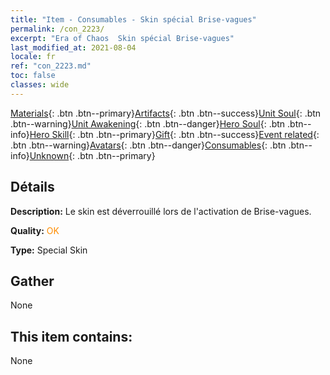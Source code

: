 ```yaml
---
title: "Item - Consumables - Skin spécial Brise-vagues"
permalink: /con_2223/
excerpt: "Era of Chaos  Skin spécial Brise-vagues"
last_modified_at: 2021-08-04
locale: fr
ref: "con_2223.md"
toc: false
classes: wide
---
```

 [Materials](/ItemsFR/){: .btn .btn--primary}[Artifacts](/ItemsFR/Artifacts/){: .btn .btn--success}[Unit Soul](/ItemsFR/UnitSoul/){: .btn .btn--warning}[Unit Awakening](/ItemsFR/UnitAwakening/){: .btn .btn--danger}[Hero Soul](/ItemsFR/HeroSoul/){: .btn .btn--info}[Hero Skill](/ItemsFR/HeroSkill/){: .btn .btn--primary}[Gift](/ItemsFR/Gift/){: .btn .btn--success}[Event related](/ItemsFR/Events/){: .btn .btn--warning}[Avatars](/ItemsFR/Avatars/){: .btn .btn--danger}[Consumables](/ItemsFR/Consumables/){: .btn .btn--info}[Unknown](/ItemsFR/Unknown/){: .btn .btn--primary}

## Détails
 **Description:** Le skin est déverrouillé lors de l'activation de Brise-vagues.

 **Quality:** <span style="color: #FF8C00">OK</span>

 **Type:** Special Skin

## Gather

  None

## This item contains:

  None

